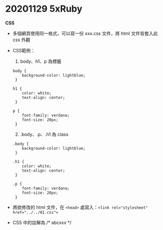# 20201129 5xRuby

**CSS**
- 多個網頁使用同一格式，可以寫一份 xxx.css 文件，將 html 文件皆套入此 css 外觀

- CSS範例：
    1. body、h1、p 為標籤

      body {
          background-color: lightblue;
       }

      h1 {
          color: white;
          text-align: center;
       }

      p {
          font-family: verdana;
          font-size: 20px;
       }
    
    2. .body、.p、.h1 為 class

      .body {
          background-color: lightblue;
       }

      .h1 {
          color: white;
          text-align: center;
       }

      .p {
          font-family: verdana;
          font-size: 20px;
       }


 
- 將欲修改的 html 文件，在 `<head>` 處寫入：`<link rel="stylesheet" href="../../01.css">`
- CSS 中的註解為 /* abcxxx */